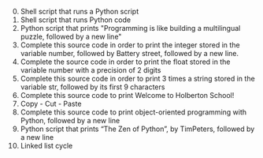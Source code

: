 0. Shell script that runs a Python script
1. Shell script that runs Python code
2. Python script that prints "Programming is like building a multilingual
   puzzle, followed by a new line"
3. Complete this source code in order to print the integer stored in
   the variable number, followed by Battery street, followed by a new line.
4. Complete the source code in order to print the float stored in
   the variable number with a precision of 2 digits
5. Complete this source code in order to print 3 times a string stored
   in the variable str, followed by its first 9 characters
6. Complete this source code to print Welcome to Holberton School!
7. Copy - Cut - Paste
8. Complete this source code to print object-oriented programming with Python,
   followed by a new line
9.  Python script that prints “The Zen of Python”, by TimPeters, followed by
    a new line
10. Linked list cycle